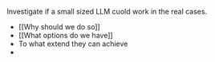 Investigate if a small sized LLM cuold work in the real cases.
- [[Why should we do so]]
- [[What options do we have]]
- To what extend they can achieve
- 